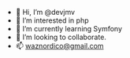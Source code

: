 - 👋 Hi, I’m @devjmv
- 👀 I’m interested in php
- 🌱 I’m currently learning Symfony
- 💞️ I’m looking to collaborate.
- 📫 waznordico@gmail.com

<!---
devjmv/devjmv is a ✨ special ✨ repository because its `README.md` (this file) appears on your GitHub profile.
You can click the Preview link to take a look at your changes.
--->
